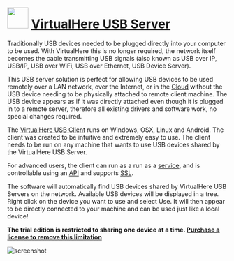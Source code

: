 ﻿# <img src="https://cdn.jsdelivr.net/gh/chtof/chocolatey-packages/automatic/virtualhere-server/virtualhere-server.png" width="48" height="48"/> [VirtualHere USB Server](https://chocolatey.org/packages/virtualhere-server)

Traditionally USB devices needed to be plugged directly into your computer to be used. With VirtualHere this is no longer required, the network itself becomes the cable transmitting USB signals (also known as USB over IP, USB/IP, USB over WiFi, USB over Ethernet, USB Device Server).

This USB server solution is perfect for allowing USB devices to be used remotely over a LAN network, over the Internet, or in the [Cloud](https://www.virtualhere.com/cloud) without the USB device needing to be physically attached to remote client machine. The USB device appears as if it was directly attached even though it is plugged in to a remote server, therefore all existing drivers and software work, no special changes required.

The [VirtualHere USB Client](https://chocolatey.org/packages/virtualhere-client) runs on Windows, OSX, Linux and Android. The client was created to be intuitive and extremely easy to use. The client needs to be run on any machine that wants to use USB devices shared by the VirtualHere USB Server.

For advanced users, the client can run as a run as a [service](https://www.virtualhere.com/client_service), and is controllable using an [API](https://www.virtualhere.com/client_api) and supports [SSL](https://www.virtualhere.com/ssl_setup).

The software will automatically find USB devices shared by VirtualHere USB Servers on the network. Available USB devices will be displayed in a tree. Right click on the device you want to use and select Use. It will then appear to be directly connected to your machine and can be used just like a local device!

**The trial edition is restricted to sharing one device at a time. [Purchase a license to remove this limitation](https://virtualhere.com/purchase)**

![screenshot](https://cdn.jsdelivr.net/gh/chtof/chocolatey-packages/automatic/virtualhere-server/screenshot.png)